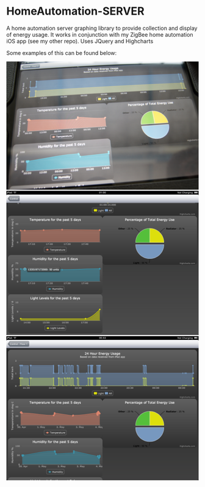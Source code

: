 # HomeAutomation-SERVER
A home automation server graphing library to provide collection and display of energy usage. It works in conjunction with my ZigBee home automation iOS app (see my other repo). Uses JQuery and Highcharts

Some examples of this can be found below:

![alt tag](https://raw.githubusercontent.com/rmsmith88/HomeAutomation-SERVER/master/img/DSC02122.JPG)
![alt tag](https://raw.githubusercontent.com/rmsmith88/HomeAutomation-SERVER/master/img/IMG_0156.PNG)
![alt tag](https://raw.githubusercontent.com/rmsmith88/HomeAutomation-SERVER/master/img/IMG_0190.PNG)
